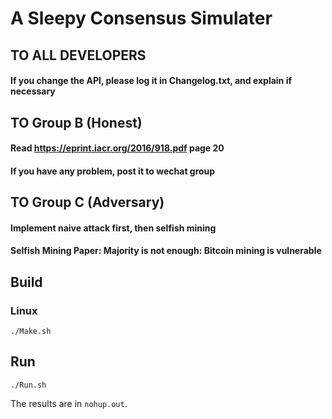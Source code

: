 # A Sleepy Consensus Simulater

## TO ALL DEVELOPERS
#### If you change the API, please log it in Changelog.txt, and explain if necessary

## TO Group B (Honest)
#### Read https://eprint.iacr.org/2016/918.pdf page 20
#### If you have any problem, post it to wechat group

## TO Group C (Adversary)
#### Implement naive attack first, then selfish mining
#### Selfish Mining Paper: Majority is not enough: Bitcoin mining is vulnerable

## Build

### Linux

`./Make.sh`

## Run

`./Run.sh`

The results are in `nohup.out`.
